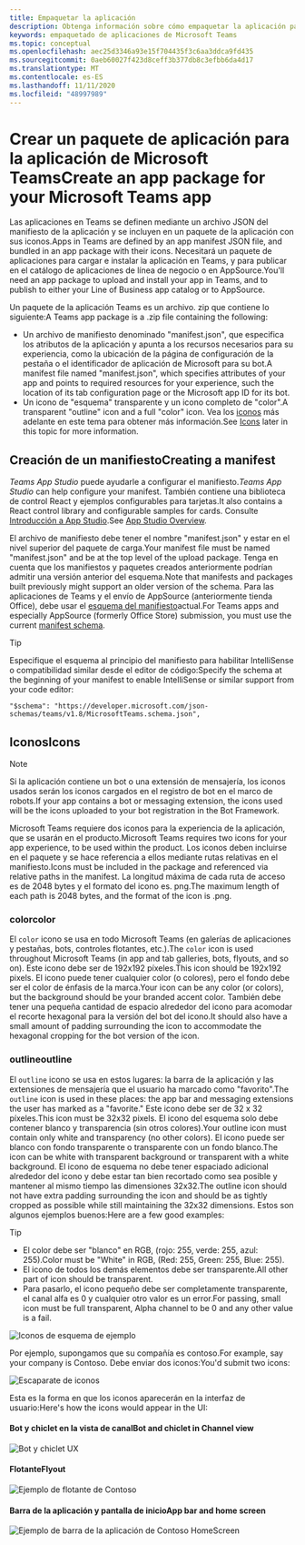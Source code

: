 ```yaml
---
title: Empaquetar la aplicación
description: Obtenga información sobre cómo empaquetar la aplicación para probarla, cargarla y publicarla en Microsoft Teams.
keywords: empaquetado de aplicaciones de Microsoft Teams
ms.topic: conceptual
ms.openlocfilehash: aec25d3346a93e15f704435f3c6aa3ddca9fd435
ms.sourcegitcommit: 0aeb60027f423d8ceff3b377db8c3efbb6da4d17
ms.translationtype: MT
ms.contentlocale: es-ES
ms.lasthandoff: 11/11/2020
ms.locfileid: "48997989"
---
```

# <a name="create-an-app-package-for-your-microsoft-teams-app"></a><span data-ttu-id="f6940-104">Crear un paquete de aplicación para la aplicación de Microsoft Teams</span><span class="sxs-lookup"><span data-stu-id="f6940-104">Create an app package for your Microsoft Teams app</span></span>

<span data-ttu-id="f6940-105">Las aplicaciones en Teams se definen mediante un archivo JSON del manifiesto de la aplicación y se incluyen en un paquete de la aplicación con sus iconos.</span><span class="sxs-lookup"><span data-stu-id="f6940-105">Apps in Teams are defined by an app manifest JSON file, and bundled in an app package with their icons.</span></span> <span data-ttu-id="f6940-106">Necesitará un paquete de aplicaciones para cargar e instalar la aplicación en Teams, y para publicar en el catálogo de aplicaciones de línea de negocio o en AppSource.</span><span class="sxs-lookup"><span data-stu-id="f6940-106">You'll need an app package to upload and install your app in Teams, and to publish to either your Line of Business app catalog or to AppSource.</span></span>

<span data-ttu-id="f6940-107">Un paquete de la aplicación Teams es un archivo. zip que contiene lo siguiente:</span><span class="sxs-lookup"><span data-stu-id="f6940-107">A Teams app package is a .zip file containing the following:</span></span>

* <span data-ttu-id="f6940-108">Un archivo de manifiesto denominado "manifest.json", que especifica los atributos de la aplicación y apunta a los recursos necesarios para su experiencia, como la ubicación de la página de configuración de la pestaña o el identificador de aplicación de Microsoft para su bot.</span><span class="sxs-lookup"><span data-stu-id="f6940-108">A manifest file named "manifest.json", which specifies attributes of your app and points to required resources for your experience, such the location of its tab configuration page or the Microsoft app ID for its bot.</span></span>
* <span data-ttu-id="f6940-109">Un icono de "esquema" transparente y un icono completo de "color".</span><span class="sxs-lookup"><span data-stu-id="f6940-109">A transparent "outline" icon and a full "color" icon.</span></span> <span data-ttu-id="f6940-110">Vea los [iconos](#icons) más adelante en este tema para obtener más información.</span><span class="sxs-lookup"><span data-stu-id="f6940-110">See [Icons](#icons) later in this topic for more information.</span></span>

## <a name="creating-a-manifest"></a><span data-ttu-id="f6940-111">Creación de un manifiesto</span><span class="sxs-lookup"><span data-stu-id="f6940-111">Creating a manifest</span></span>

<span data-ttu-id="f6940-112">*Teams App Studio* puede ayudarle a configurar el manifiesto.</span><span class="sxs-lookup"><span data-stu-id="f6940-112">*Teams App Studio* can help configure your manifest.</span></span> <span data-ttu-id="f6940-113">También contiene una biblioteca de control React y ejemplos configurables para tarjetas.</span><span class="sxs-lookup"><span data-stu-id="f6940-113">It also contains a React control library and configurable samples for cards.</span></span> <span data-ttu-id="f6940-114">Consulte [Introducción a App Studio](~/concepts/build-and-test/app-studio-overview.md).</span><span class="sxs-lookup"><span data-stu-id="f6940-114">See [App Studio Overview](~/concepts/build-and-test/app-studio-overview.md).</span></span>

<span data-ttu-id="f6940-115">El archivo de manifiesto debe tener el nombre "manifest.json" y estar en el nivel superior del paquete de carga.</span><span class="sxs-lookup"><span data-stu-id="f6940-115">Your manifest file must be named "manifest.json" and be at the top level of the upload package.</span></span> <span data-ttu-id="f6940-116">Tenga en cuenta que los manifiestos y paquetes creados anteriormente podrían admitir una versión anterior del esquema.</span><span class="sxs-lookup"><span data-stu-id="f6940-116">Note that manifests and packages built previously might support an older version of the schema.</span></span> <span data-ttu-id="f6940-117">Para las aplicaciones de Teams y el envío de AppSource (anteriormente tienda Office), debe usar el [esquema del manifiesto](~/resources/schema/manifest-schema.md)actual.</span><span class="sxs-lookup"><span data-stu-id="f6940-117">For Teams apps and especially AppSource (formerly Office Store) submission, you must use the current [manifest schema](~/resources/schema/manifest-schema.md).</span></span>

> [!TIP]
> <span data-ttu-id="f6940-118">Especifique el esquema al principio del manifiesto para habilitar IntelliSense o compatibilidad similar desde el editor de código:</span><span class="sxs-lookup"><span data-stu-id="f6940-118">Specify the schema at the beginning of your manifest to enable IntelliSense or similar support from your code editor:</span></span>
>
> `"$schema": "https://developer.microsoft.com/json-schemas/teams/v1.8/MicrosoftTeams.schema.json",`

## <a name="icons"></a><span data-ttu-id="f6940-119">Iconos</span><span class="sxs-lookup"><span data-stu-id="f6940-119">Icons</span></span>

> [!Note]
> <span data-ttu-id="f6940-120">Si la aplicación contiene un bot o una extensión de mensajería, los iconos usados serán los iconos cargados en el registro de bot en el marco de robots.</span><span class="sxs-lookup"><span data-stu-id="f6940-120">If your app contains a bot or messaging extension, the icons used will be the icons uploaded to your bot registration in the Bot Framework.</span></span>

<span data-ttu-id="f6940-121">Microsoft Teams requiere dos iconos para la experiencia de la aplicación, que se usarán en el producto.</span><span class="sxs-lookup"><span data-stu-id="f6940-121">Microsoft Teams requires two icons for your app experience, to be used within the product.</span></span> <span data-ttu-id="f6940-122">Los iconos deben incluirse en el paquete y se hace referencia a ellos mediante rutas relativas en el manifiesto.</span><span class="sxs-lookup"><span data-stu-id="f6940-122">Icons must be included in the package and referenced via relative paths in the manifest.</span></span> <span data-ttu-id="f6940-123">La longitud máxima de cada ruta de acceso es de 2048 bytes y el formato del icono es. png.</span><span class="sxs-lookup"><span data-stu-id="f6940-123">The maximum length of each path is 2048 bytes, and the format of the icon is .png.</span></span>

### <a name="color"></a><span data-ttu-id="f6940-124">color</span><span class="sxs-lookup"><span data-stu-id="f6940-124">color</span></span>

<span data-ttu-id="f6940-125">El `color` icono se usa en todo Microsoft Teams (en galerías de aplicaciones y pestañas, bots, controles flotantes, etc.).</span><span class="sxs-lookup"><span data-stu-id="f6940-125">The `color` icon is used throughout Microsoft Teams (in app and tab galleries, bots, flyouts, and so on).</span></span> <span data-ttu-id="f6940-126">Este icono debe ser de 192x192 píxeles.</span><span class="sxs-lookup"><span data-stu-id="f6940-126">This icon should be 192x192 pixels.</span></span> <span data-ttu-id="f6940-127">El icono puede tener cualquier color (o colores), pero el fondo debe ser el color de énfasis de la marca.</span><span class="sxs-lookup"><span data-stu-id="f6940-127">Your icon can be any color (or colors), but the background should be your branded accent color.</span></span> <span data-ttu-id="f6940-128">También debe tener una pequeña cantidad de espacio alrededor del icono para acomodar el recorte hexagonal para la versión del bot del icono.</span><span class="sxs-lookup"><span data-stu-id="f6940-128">It should also have a small amount of padding surrounding the icon to accommodate the hexagonal cropping for the bot version of the icon.</span></span>

### <a name="outline"></a><span data-ttu-id="f6940-129">outline</span><span class="sxs-lookup"><span data-stu-id="f6940-129">outline</span></span>

<span data-ttu-id="f6940-130">El `outline` icono se usa en estos lugares: la barra de la aplicación y las extensiones de mensajería que el usuario ha marcado como "favorito".</span><span class="sxs-lookup"><span data-stu-id="f6940-130">The `outline` icon is used in these places: the app bar and messaging extensions the user has marked as a "favorite."</span></span> <span data-ttu-id="f6940-131">Este icono debe ser de 32 x 32 píxeles.</span><span class="sxs-lookup"><span data-stu-id="f6940-131">This icon must be 32x32 pixels.</span></span> <span data-ttu-id="f6940-132">El icono del esquema solo debe contener blanco y transparencia (sin otros colores).</span><span class="sxs-lookup"><span data-stu-id="f6940-132">Your outline icon must contain only white and transparency (no other colors).</span></span> <span data-ttu-id="f6940-133">El icono puede ser blanco con fondo transparente o transparente con un fondo blanco.</span><span class="sxs-lookup"><span data-stu-id="f6940-133">The icon can be white with transparent background or transparent with a white background.</span></span> <span data-ttu-id="f6940-134">El icono de esquema no debe tener espaciado adicional alrededor del icono y debe estar tan bien recortado como sea posible y mantener al mismo tiempo las dimensiones 32x32.</span><span class="sxs-lookup"><span data-stu-id="f6940-134">The outline icon should not have extra padding surrounding the icon and should be as tightly cropped as possible while still maintaining the 32x32 dimensions.</span></span> <span data-ttu-id="f6940-135">Estos son algunos ejemplos buenos:</span><span class="sxs-lookup"><span data-stu-id="f6940-135">Here are a few good examples:</span></span>

> [!TIP]
>  * <span data-ttu-id="f6940-136">El color debe ser "blanco" en RGB, (rojo: 255, verde: 255, azul: 255).</span><span class="sxs-lookup"><span data-stu-id="f6940-136">Color must be "White" in RGB, (Red: 255, Green: 255, Blue: 255).</span></span>
>  * <span data-ttu-id="f6940-137">El icono de todos los demás elementos debe ser transparente.</span><span class="sxs-lookup"><span data-stu-id="f6940-137">All other part of icon should be transparent.</span></span>
>  * <span data-ttu-id="f6940-138">Para pasarlo, el icono pequeño debe ser completamente transparente, el canal alfa es 0 y cualquier otro valor es un error.</span><span class="sxs-lookup"><span data-stu-id="f6940-138">For passing, small icon must be full transparent, Alpha channel to be 0 and any other value is a fail.</span></span>

![Iconos de esquema de ejemplo](~/assets/images/icons/sample20x20s.png)

<span data-ttu-id="f6940-140">Por ejemplo, supongamos que su compañía es contoso.</span><span class="sxs-lookup"><span data-stu-id="f6940-140">For example, say your company is Contoso.</span></span> <span data-ttu-id="f6940-141">Debe enviar dos iconos:</span><span class="sxs-lookup"><span data-stu-id="f6940-141">You'd submit two icons:</span></span>

![Escaparate de iconos](~/assets/images/framework/framework_submit_icon.png)

<span data-ttu-id="f6940-143">Esta es la forma en que los iconos aparecerán en la interfaz de usuario:</span><span class="sxs-lookup"><span data-stu-id="f6940-143">Here's how the icons would appear in the UI:</span></span>

#### <a name="bot-and-chiclet-in-channel-view"></a><span data-ttu-id="f6940-144">Bot y chiclet en la vista de canal</span><span class="sxs-lookup"><span data-stu-id="f6940-144">Bot and chiclet in Channel view</span></span>

![Bot y chiclet UX](~/assets/images/icons/botandchiclet.png)

#### <a name="flyout"></a><span data-ttu-id="f6940-146">Flotante</span><span class="sxs-lookup"><span data-stu-id="f6940-146">Flyout</span></span>

![Ejemplo de flotante de Contoso](~/assets/images/icons/flyout.png)

#### <a name="app-bar-and-home-screen"></a><span data-ttu-id="f6940-148">Barra de la aplicación y pantalla de inicio</span><span class="sxs-lookup"><span data-stu-id="f6940-148">App bar and home screen</span></span>

![Ejemplo de barra de la aplicación de Contoso HomeScreen](~/assets/images/icons/appbarhomescreen.png)
